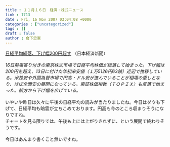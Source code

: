 ```yaml
---
title : １１月１６日　経済・株式ニュース
link : 1713
date : Fri, 16 Nov 2007 03:04:08 +0000
categories : ["uncategorized"]
tags : []
draft : false
author : 倉下忠憲
---
```


<A HREF="http://www.nikkei.co.jp/news/main/20071116NT000Y15616112007.html" TARGET="_blank">日経平均続落、下げ幅200円超す</A> （日本経済新聞）<BR><BR><I>16日前場寄り付きの東京株式市場で日経平均株価が続落して始まった。下げ幅は200円を超え、13日に付けた年初来安値（１万5126円63銭）近辺で推移している。米株安や外国為替市場で円高・ドル安が進んでいることが相場の重しとなり、ほぼ全面安の展開になっている。東証株価指数（ＴＯＰＩＸ）も反落で始まった。朝方から下げ幅を広げている。</I><BR><BR>いやいや昨日は久々に午後の日経平均の読みが当たりましたね。今日はダウも下げて、日経平均も暗雲が立ちこめております。円高も今のところ収まりそうになりですね。<BR>チャートを見る限りでは、午後も上には上がりきれずに、という展開で終わりそうです。<BR><BR>今日はあんまり書くこと無いですね。<BR><br><br>
